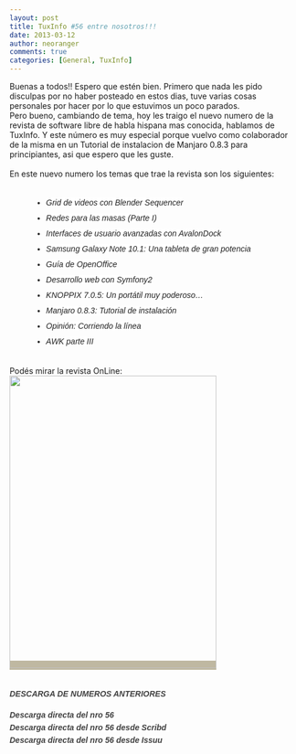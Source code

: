 ```yaml
---
layout: post
title: TuxInfo #56 entre nosotros!!!
date: 2013-03-12
author: neoranger
comments: true
categories: [General, TuxInfo]
---
```

Buenas a todos!! Espero que estén bien. Primero que nada les pido disculpas por no haber posteado en estos dias, tuve varias cosas personales por hacer por lo que estuvimos un poco parados.<br />Pero bueno, cambiando de tema, hoy les traigo el nuevo numero de la revista de software libre de habla hispana mas conocida, hablamos de TuxInfo. Y este número es muy especial porque vuelvo como colaborador de la misma en un Tutorial de instalacion de Manjaro 0.8.3 para principiantes, asi que espero que les guste.<br /><br />En este nuevo numero los temas que trae la revista son los siguientes:<br /><br /><ul style="color:#222222;font-family:Arial, Helvetica, Georgia, sans-serif;font-size:14px;line-height:22px;margin:0 0 15px 40px;"><li style="margin:0 0 5px;"><em style="background-color:white;">Grid de videos con Blender Sequencer</em></li><li style="margin:0 0 5px;"><em style="background-color:white;">Redes para las masas (Parte I)</em></li><li style="margin:0 0 5px;"><em style="background-color:white;">Interfaces de usuario avanzadas con AvalonDock</em></li><li style="margin:0 0 5px;"><em style="background-color:white;">Samsung Galaxy Note 10.1: Una tableta de gran potencia</em></li><li style="margin:0 0 5px;"><em style="background-color:white;">Guía de OpenOffice</em></li><li style="margin:0 0 5px;"><em style="background-color:white;">Desarrollo web con Symfony2</em></li><li style="margin:0 0 5px;"><em style="background-color:white;">KNOPPIX 7.0.5: Un portátil muy poderoso…</em></li><li style="margin:0 0 5px;"><em style="background-color:white;">Manjaro 0.8.3: Tutorial de instalación</em></li><li style="margin:0 0 5px;"><em style="background-color:white;">Opinión: Corriendo la línea</em></li><li style="margin:0 0 5px;"><em style="background-color:white;">AWK parte III</em></li></ul><br />Podés mirar la revista OnLine:<br /><a href="http://infosertec.loquefaltaba.com/tuxinfo56.pdf" style="background-color:#bfb8a1;color:#404040;font-family:Arial, Helvetica, Georgia, sans-serif;font-size:14px;line-height:22px;text-decoration:none;" target="_blank"><img alt="" class="alignnone" height="512" src="https://lh4.googleusercontent.com/-FkNNT40iu4E/UTUzNQWNekI/AAAAAAAAVYg/L0FeBODxxjA/s512/tuxinfo56.jpg" width="362" /></a><br /><br /><br /><div style="color:#222222;font-family:Arial, Helvetica, Georgia, sans-serif;font-size:14px;line-height:22px;margin-bottom:15px;padding:0;"><a href="http://infosertec.loquefaltaba.com/" style="color:#404040;text-decoration:none;" target="_blank"><strong><em style="background-color:white;">DESCARGA DE NUMEROS ANTERIORES</em></strong></a></div><div style="color:#222222;font-family:Arial, Helvetica, Georgia, sans-serif;font-size:14px;line-height:22px;margin-bottom:15px;padding:0;"><span style="background-color:white;"><a href="http://infosertec.loquefaltaba.com/tuxinfo56.pdf" style="color:#404040;text-decoration:none;" target="_blank"><strong><em>Descarga directa del nro 56</em></strong></a><br /><a href="http://es.scribd.com/doc/129281554/tuxinfo56" style="color:#404040;text-decoration:none;" target="_blank"><strong><em>Descarga directa del nro 56 desde Scribd </em></strong></a><br /><a href="http://issuu.com/arielm.corgatelli/docs/tuxinfo56#download" style="color:#404040;text-decoration:none;" target="_blank"><strong><em>Descarga directa del nro 56 desde Issuu</em></strong></a></span></div><br /><br />
